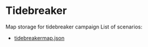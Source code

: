 # Tidebreaker
Map storage for tidebreaker campaign
List of scenarios:
- [tidebreakermap.json](Tidebreakermap.json)
